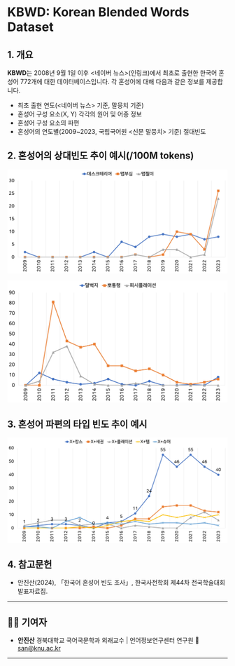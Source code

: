 # KBWD: Korean Blended Words Dataset

## 1. 개요

**KBWD**는 2008년 9월 1일 이후 <네이버 뉴스>(인링크)에서 최초로 출현한 한국어 혼성어 772개에 대한 데이터베이스입니다.
각 혼성어에 대해 다음과 같은 정보를 제공합니다.

- 최초 출현 연도(<네이버 뉴스> 기준, 말뭉치 기준)
- 혼성어 구성 요소(X, Y) 각각의 원어 및 어종 정보
- 혼성어 구성 요소의 파편
- 혼성어의 연도별(2009~2023, 국립국어원 <신문 말뭉치> 기준) 절대빈도

## 2. 혼성어의 상대빈도 추이 예시(/100M tokens)

![증가형 예시](img/그림1.jpg)

![감소형 예시](img/그림2.jpg)

## 3. 혼성어 파편의 타입 빈도 추이 예시

![혼성어 타입 빈도 추이 예시)](img/그림3.jpg)

## 4. 참고문헌

- 안진산(2024), 「한국어 혼성어 빈도 조사」, 한국사전학회 제44차 전국학술대회 발표자료집.

---

## 🧑‍🏫 기여자

- **안진산**
  경북대학교 국어국문학과 외래교수 | 언어정보연구센터 연구원
  📧 san@knu.ac.kr

---